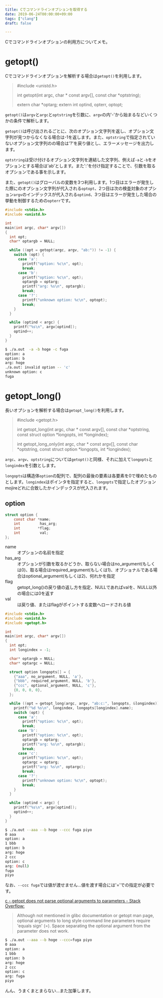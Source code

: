 ```yaml
---
title: Cでコマンドラインオプションを取得する
date: 2019-06-24T00:00:00+09:00
tags: ["clang"]
draft: false

---
```


Cでコマンドラインオプションの利用方についてメモ。

# getopt()

Cでコマンドラインオプションを解析する場合は`getopt()`を利用します。

> #include \<unistd.h\>
> 
> int getopt(int argc, char * const argv[],
>            const char *optstring);
> 
> extern char \*optarg;
> extern int optind, opterr, optopt;

`getopt()`は`argv`と`argc`と`optstring`を引数に、`argv`の内'-'から始まるなどいくつかの条件で解析します。

`getopt()`は呼び出されるごとに、次のオプション文字列を返し、オプション文字列が見つからなくなる場合は-1を返します。また、`optstring`で指定されていないオプション文字列のの場合は'?'を戻り値とし、エラーメッセージを出力します。

`optstring`は受け付けるオプション文字列を連結した文字列、例えば`-a`と`-b`をオプションとする場合は'ab'とします。また':'を付け指定することで、引数を取るオプションである事を示します。

また、`getopt()`はグローバルの変数を3つ利用します。1つ目はエラーが発生した際にのオプション文字列が代入される`optopt`、2つ目は次の検査対象のオプション`argv`のインデックスが代入される`optind`、3つ目はエラーが発生した場合の挙動を制御するための`opterr`です。

```c
#include <stdio.h>
#include <unistd.h>

int
main(int argc, char* argv[])
{
  int opt;
  char* optargb = NULL;

  while ((opt = getopt(argc, argv, "ab:")) != -1) {
    switch (opt) {
      case 'a':
        printf("option: %c\n", opt);
        break;
      case 'b':
        printf("option: %c\n", opt);
        optargb = optarg;
        printf("arg: %s\n", optargb);
        break;
      case '?':
        printf("unknown option: %c\n", optopt);
        break;
    }
  }

  while (optind < argc) {
    printf("%s\n", argv[optind]);
    optind++;
  }
}
```

```bash
$ ./a.out  -a -b hoge -c fuga
option: a
option: b
arg: hoge
./a.out: invalid option -- 'c'
unknown option: c
fuga
```

# getopt_long()

長いオプションを解析する場合は`getopt_long()`を利用します。

> #include \<getopt.h\>
> 
> int getopt_long(int argc, char * const argv[],
>            const char *optstring,
>            const struct option *longopts, int *longindex);
> 
> int getopt_long_only(int argc, char * const argv[],
>            const char *optstring,
>   const struct option \*longopts, int \*longindex);

`argc`、`argv`、`optstring`については`getopt()`と同様、それに加えて`longopts`と`longindex`を引数とします。

`longopts`は構造体`option`の配列で、配列の最後の要素は各要素を0で埋めたものとします。`longindex`はポインタを指定すると、`longopts`で指定したオプションmojireどれに合致したかインデックスが代入されます。

## option

```c
struct option {
    const char *name;
    int         has_arg;
    int        *flag;
    int         val;
};
```

<dl>
  <dt>name</dt>
  <dd>オプションの名前を指定</dd>
  <dt>has_arg</dt>
  <dd>オプションが引数を取るかどうか、取らない場合はno_argument(もしくは0)、取る場合はrequired_argument(もしくは1)、オプショナルである場合はoptional_argument(もしくは2)、何れかを指定</dd>
  <dt>flag</dt>
  <dd>getopt_long()の戻り値の返し方を指定、NULLであればvalを、NULL以外の場合には0を返す</dd>
  <dt>val</dt>
  <dd>は戻り値、またはflagがポイントする変数へロードされる値</dd>
</dl>

```c
#include <stdio.h>
#include <unistd.h>
#include <getopt.h>

int
main(int argc, char* argv[])
{
  int opt;
  int longindex = -1;

  char* optargb = NULL;
  char* optargc = NULL;

  struct option longopts[] = {
    {"aaa", no_argument, NULL, 'a'},
    {"bbb", required_argument, NULL, 'b'},
    {"ccc", optional_argument, NULL, 'c'},
    {0, 0, 0, 0},
  };

  while ((opt = getopt_long(argc, argv, "ab:c:", longopts, &longindex)) != -1) {
    printf("%d %s\n", longindex, longopts[longindex].name);
    switch (opt) {
      case 'a':
        printf("option: %c\n", opt);
        break;
      case 'b':
        printf("option: %c\n", opt);
        optargb = optarg;
        printf("arg: %s\n", optargb);
        break;
      case 'c':
        printf("option: %c\n", opt);
        optargc = optarg;
        printf("arg: %s\n", optargc);
        break;
      case '?':
        printf("unknown option: %c\n", optopt);
        break;
    }
  }

  while (optind < argc) {
    printf("%s\n", argv[optind]);
    optind++;
  }
}
```

```bash
$ ./a.out --aaa --b hoge --ccc fuga piyo
0 aaa
option: a
1 bbb
option: b
arg: hoge
2 ccc
option: c
arg: (null)
fuga
piyo
```

なお、`--ccc fuga`では値が渡せません...値を渡す場合には'='での指定が必要です。

[c - getopt does not parse optional arguments to parameters - Stack Overflow:](https://stackoverflow.com/questions/1052746/getopt-does-not-parse-optional-arguments-to-parameters)

> Although not mentioned in glibc documentation or getopt man page, optional arguments to long style command line parameters require 'equals sign' (=). Space separating the optional argument from the parameter does not work.

```bash
$ ./a.out --aaa --b hoge --ccc=fuga piyo
0 aaa
option: a
1 bbb
option: b
arg: hoge
2 ccc
option: c
arg: fuga
piyo
```

んん、うまくまとまらない...また加筆します。
